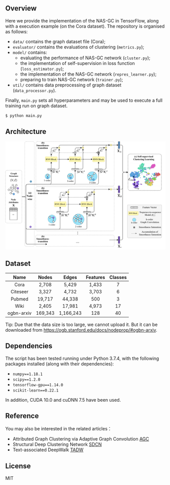 ## Overview
Here we provide the implementation of the NAS-GC in TensorFlow, along with a
 execution example (on the Cora dataset). The repository is organised as follows:
+ `data/` contains the graph dataset file (Cora);
+ `evaluator/` contains the evaluations of clustering (`metrics.py`);
+ `model/` contains:
  + evaluating the performance of NAS-GC network (`cluster.py`);
  + the implementation of self-supervision in loss function (`loss_estimator.py`);
  + the implementation of the NAS-GC network (`repres_learner.py`);
  + preparing to train NAS-GC network (`trainer.py`);
+ `util/` contains data preprocessing of graph dataset (`data_processor.py`).

Finally, `main.py` sets all hyperparameters and may be used to execute a full training run on graph dataset.

```bash
$ python main.py
```

## Architecture

![image](https://github.com/aI-area/NASGC/blob/main/framework.png)

## Dataset
| Name | Nodes | Edges | Features | Classes |
| :--: | :---: | :---: | :------: | :-----: |
| Cora | 2,708 | 5,429 |  1,433   |    7    |
| Citeseer | 3,327 | 4,732 |  3,703   |    6    |
| Pubmed | 19,717 | 44,338 |  500   |    3    |
| Wiki | 2,405 | 17,981 |  4,973   |    17    |
| ogbn-arxiv | 169,343 | 1,166,243 |  128   |    40    |

Tip: Due that the data size is too large, we cannot upload it. But it can be downloaded from https://ogb.stanford.edu/docs/nodeprop/#ogbn-arxiv.

## Dependencies
The script has been tested running under Python 3.7.4, with the following packages installed (along with their dependencies):
+ `numpy==1.18.1`
+ `scipy==1.2.0`
+ `tensorflow-gpu==1.14.0`
+ `scikit-learn==0.22.1 `

In addition, CUDA 10.0 and cuDNN 7.5 have been used.

## Reference

You may also be interested in the related articles：

+ Attributed Graph Clustering via Adaptive Graph Convolution [AGC]( https://github.com/karenlatong/AGC-master)
+ Structural Deep Clustering Network [SDCN](https://github.com/bdy9527/SDCN)
+ Text-associated DeepWalk [TADW](https://github.com/benedekrozemberczki/TADW)

## License

MIT
